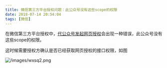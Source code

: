 ```yaml
---
title: 微信第三方平台授权问题：此公众号没有这些scope的权限
date: 2018-07-14 20:54:04
tags: [微信]
---
```


在微信第三方平台授权中，[代公众号发起网页授权](https://open.weixin.qq.com/cgi-bin/showdocument?action=dir_list&t=resource/res_list&verify=1&id=open1419318590&token=&lang=zh_CN)会出现一种错误，此公众号没有这些scope的权限。
<!-- more --><!-- toc -->
这时候需要授权方确认是否已经获取网页授权的接口权限，如图

![/images/wxsq2.png](/images/wxsq2.png)
